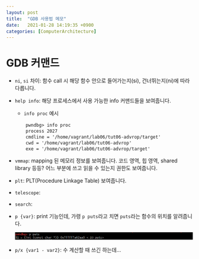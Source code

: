 ```yaml
---
layout: post
title:  "GDB 사용법 메모"
date:   2021-01-28 14:19:35 +0900
categories: [ComputerArchitecture]
---
```


# GDB 커맨드

- `ni`, `si` 차이: 함수 call 시 해당 함수 안으로 들어가는지(si), 건너뛰는지(ni)에 따라 다릅니다. 

- `help info`: 해당 프로세스에서 사용 가능한 info 커맨드들을 보여줍니다.   
    - `info proc` 예시
    
    ```
        pwndbg> info proc           
        process 2027
        cmdline = '/home/vagrant/lab06/tut06-advrop/target'    
        cwd = '/home/vagrant/lab06/tut06-advrop'       
        exe = '/home/vagrant/lab06/tut06-advrop/target' 
    ```

- `vmmap`: mapping 된 메모리 정보를 보여줍니다. 코드 영역, 힙 영역, shared library 등등? 어느 부분에 쓰고 읽을 수 있는지 권한도 보여줍니다. 

- `plt`: PLT(Procedure Linkage Table) 보여줍니다.

- `telescope`:

- `search`: 

- `p {var}`: print 기능인데, 가령 `p puts`라고 치면 `puts`라는 함수의 위치를 알려줍니다. 

    ![p_var](/images/gdb/p_var.png)

- `p/x {var1 - var2}`: 수 계산할 때 쓰긴 하는데... 